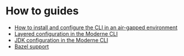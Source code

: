 # How to guides

* [How to install and configure the CLI in an air-gapped environment](air-gapped-cli-install.md)
* [Layered configuration in the Moderne CLI](layer-config-cli.md)
* [JDK configuration in the Moderne CLI](jdk-selection-and-config.md)
* [Bazel support](./bazel-support.md)